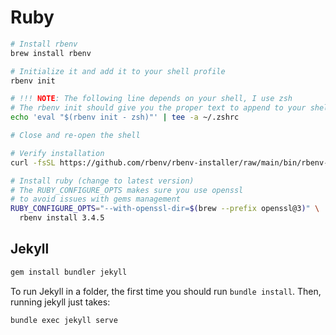 # Ruby

```bash
# Install rbenv
brew install rbenv

# Initialize it and add it to your shell profile
rbenv init

# !!! NOTE: The following line depends on your shell, I use zsh
# The rbenv init should give you the proper text to append to your shell profile file
echo 'eval "$(rbenv init - zsh)"' | tee -a ~/.zshrc

# Close and re-open the shell

# Verify installation
curl -fsSL https://github.com/rbenv/rbenv-installer/raw/main/bin/rbenv-doctor | bash

# Install ruby (change to latest version)
# The RUBY_CONFIGURE_OPTS makes sure you use openssl
# to avoid issues with gems management
RUBY_CONFIGURE_OPTS="--with-openssl-dir=$(brew --prefix openssl@3)" \
  rbenv install 3.4.5
```

## Jekyll

```bash
gem install bundler jekyll
```

To run Jekyll in a folder, the first time you should run `bundle install`. Then, running jekyll just takes:

```bash
bundle exec jekyll serve
```
